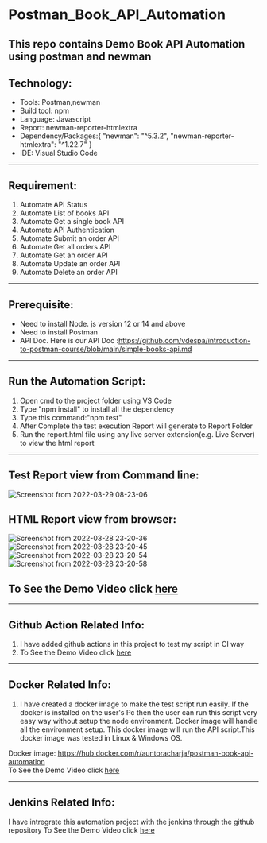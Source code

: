 # Postman_Book_API_Automation
This repo contains Demo Book API Automation using postman and newman
-----------------------------------------------------------
## Technology: <br>
* Tools: Postman,newman <br>
* Build tool: npm <br>
* Language: Javascript <br>
* Report: newman-reporter-htmlextra <br>
* Dependency/Packages:{
        "newman": "^5.3.2",
    "newman-reporter-htmlextra": "^1.22.7"
} <br>
* IDE: Visual Studio Code <br>

----------------------------------------------------------

## Requirement:<br>
1. Automate API Status
2. Automate List of books API
3. Automate Get a single book API
4. Automate API Authentication
5. Automate Submit an order API
6. Automate Get all orders API
7. Automate Get an order API
8. Automate Update an order API
9. Automate Delete an order API

----------------------------------------------------------

## Prerequisite:
* Need to install Node. js version 12 or 14 and above
* Need to install Postman
* API Doc. Here is our API Doc :https://github.com/vdespa/introduction-to-postman-course/blob/main/simple-books-api.md

----------------------------------------------------------

## Run the Automation Script:
1. Open cmd to the project folder using VS Code
2. Type "npm install" to install all the dependency
3. Type this command:"npm test"
4. After Complete the test execution Report will generate to Report Folder
5. Run the report.html file using any live server extension(e.g. Live Server) to view the html report

----------------------------------------------------------

## Test Report view from Command line:
![Screenshot from 2022-03-29 08-23-06](https://user-images.githubusercontent.com/38497405/160739845-29acaff5-2eaf-4c89-a076-69faeb24c9ab.png)

## HTML Report view from browser:
![Screenshot from 2022-03-28 23-20-36](https://user-images.githubusercontent.com/38497405/160739874-b2e9482f-b9dc-4b3b-b3d4-d4c439965f40.png)
![Screenshot from 2022-03-28 23-20-45](https://user-images.githubusercontent.com/38497405/160739877-91f5b9e1-d0c0-4686-a252-60fe24d8903e.png)
![Screenshot from 2022-03-28 23-20-54](https://user-images.githubusercontent.com/38497405/160739883-8e4f6227-868d-48c4-b6e8-f239b8e15758.png)
![Screenshot from 2022-03-28 23-20-58](https://user-images.githubusercontent.com/38497405/160739886-0fd89927-49b2-42d4-b79e-74bea1f2d37a.png)

## To See the Demo Video click [here](https://www.youtube.com/watch?v=cR1rp4J7UAs)

----------------------------------------------------------

## Github Action Related Info:<br>
1. I have added github actions in this project to test my script in CI way <br>
2. To See the Demo Video click [here](https://www.youtube.com/watch?v=jnvU4ebpy2o)<br>

----------------------------------------------------------
## Docker Related Info:<br>
1. I have created a docker image to make the test script run easily. If the docker is installed on the user's Pc then the user can run this script very easy way without setup the node environment. Docker image will handle all the environment setup. This docker image will run the API script.This docker image was tested in Linux & Windows OS.<br>

Docker image: https://hub.docker.com/r/auntoracharja/postman-book-api-automation <br>
To See the Demo Video click [here](https://youtu.be/cFkWSptwKLo)<br>

----------------------------------------------------------

## Jenkins Related Info:<br>
I have intregrate this automation project with the jenkins through the github repository
To See the Demo Video click [here](https://youtu.be/S1SeGgnjNM4)<br>
